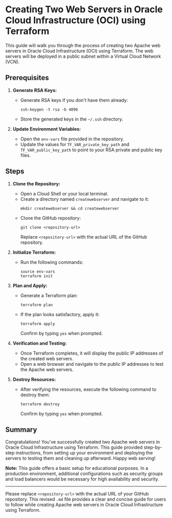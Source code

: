 
# Creating Two Web Servers in Oracle Cloud Infrastructure (OCI) using Terraform

This guide will walk you through the process of creating two Apache web servers in Oracle Cloud Infrastructure (OCI) using Terraform. The web servers will be deployed in a public subnet within a Virtual Cloud Network (VCN).

## Prerequisites

1. **Generate RSA Keys:**
   - Generate RSA keys if you don't have them already:
     ```shell
     ssh-keygen -t rsa -b 4096
     ```
   - Store the generated keys in the `~/.ssh` directory.

2. **Update Environment Variables:**
   - Open the `env-vars` file provided in the repository.
   - Update the values for `TF_VAR_private_key_path` and `TF_VAR_public_key_path` to point to your RSA private and public key files.

## Steps

1. **Clone the Repository:**
   - Open a Cloud Shell or your local terminal.
   - Create a directory named `createwebserver` and navigate to it:
     ```shell
     mkdir createwebserver && cd createwebserver
     ```
   - Clone the GitHub repository:
     ```shell
     git clone <repository-url>
     ```
     Replace `<repository-url>` with the actual URL of the GitHub repository.

2. **Initialize Terraform:**
   - Run the following commands:
     ```shell
     source env-vars
     terraform init
     ```

3. **Plan and Apply:**
   - Generate a Terraform plan:
     ```shell
     terraform plan
     ```
   - If the plan looks satisfactory, apply it:
     ```shell
     terraform apply
     ```
     Confirm by typing `yes` when prompted.

4. **Verification and Testing:**
   - Once Terraform completes, it will display the public IP addresses of the created web servers.
   - Open a web browser and navigate to the public IP addresses to test the Apache web servers.

5. **Destroy Resources:**
   - After verifying the resources, execute the following command to destroy them:
     ```shell
     terraform destroy
     ```
     Confirm by typing `yes` when prompted.

## Summary

Congratulations! You've successfully created two Apache web servers in Oracle Cloud Infrastructure using Terraform. This guide provided step-by-step instructions, from setting up your environment and deploying the servers to testing them and cleaning up afterward. Happy web serving!

**Note:** This guide offers a basic setup for educational purposes. In a production environment, additional configurations such as security groups and load balancers would be necessary for high availability and security.

---

Please replace `<repository-url>` with the actual URL of your GitHub repository. This revised `.md` file provides a clear and concise guide for users to follow while creating Apache web servers in Oracle Cloud Infrastructure using Terraform.
